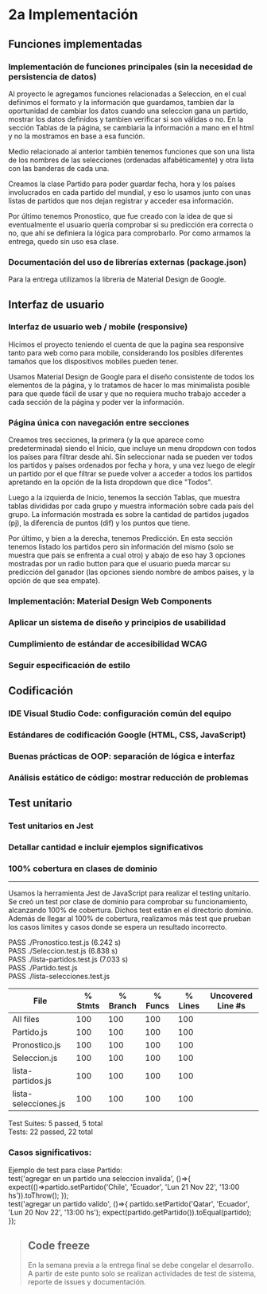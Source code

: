 # 2a Implementación

## Funciones implementadas

### Implementación de funciones principales (sin la necesidad de persistencia de datos)
Al proyecto le agregamos funciones relacionadas a Seleccion, en el cual definimos el formato y la información que guardamos, tambien dar la oportunidad de cambiar los datos cuando una seleccion gana un partido, mostrar los datos definidos y tambien verificar si son válidas o no. En la sección Tablas de la página, se cambiaria la información a mano en el html y no la mostramos en base a esa función.

Medio relacionado al anterior también tenemos funciones que son una lista de los nombres de las selecciones (ordenadas alfabéticamente) y otra lista con las banderas de cada una.

Creamos la clase Partido para poder guardar fecha, hora y los países involucrados en cada partido del mundial, y eso lo usamos junto con unas listas de partidos que nos dejan registrar y acceder esa información.

Por último tenemos Pronostico, que fue creado con la idea de que si eventualmente el usuario quería comprobar si su predicción era correcta o no, que ahí se definiera la lógica para comprobarlo. Por como armamos la entrega, quedo sin uso esa clase.

### Documentación del uso de librerías externas (package.json)
Para la entrega utilizamos la libreria de Material Design de Google.

## Interfaz de usuario

### Interfaz de usuario web / mobile (responsive)
Hicimos el proyecto teniendo el cuenta de que la pagina sea responsive tanto para web como para mobile, considerando los posibles diferentes tamaños que los dispositivos mobiles pueden tener.

Usamos Material Design de Google para el diseño consistente de todos los elementos de la página, y lo tratamos de hacer lo mas minimalista posible para que quede fácil de usar y que no requiera mucho trabajo acceder a cada sección de la página y poder ver la información.

### Página única con navegación entre secciones
Creamos tres secciones, la primera (y la que aparece como predeterminada) siendo el Inicio, que incluye un menu dropdown con todos los países para filtrar desde ahí. Sin seleccionar nada se pueden ver todos los partidos y países ordenados por fecha y hora, y una vez luego de elegir un partido por el que filtrar se puede volver a acceder a todos los partidos apretando en la opción de la lista dropdown que dice "Todos".

Luego a la izquierda de Inicio, tenemos la sección Tablas, que muestra tablas divididas por cada grupo y muestra información sobre cada país del grupo. La información mostrada es sobre la cantidad de partidos jugados (pj), la diferencia de puntos (dif) y los puntos que tiene. 

Por último, y bien a la derecha, tenemos Predicción. En esta sección tenemos listado los partidos pero sin información del mismo (solo se muestra que país se enfrenta a cual otro) y abajo de eso hay 3 opciones mostradas por un radio button para que el usuario pueda marcar su predicción del ganador (las opciones siendo nombre de ambos países, y la opción de que sea empate).


### Implementación: Material Design Web Components

### Aplicar un sistema de diseño y principios de usabilidad

### Cumplimiento de estándar de accesibilidad WCAG

### Seguir especificación de estilo




## Codificación

### IDE Visual Studio Code: configuración común del equipo

### Estándares de codificación Google (HTML, CSS, JavaScript)

### Buenas prácticas de OOP: separación de lógica e interfaz

### Análisis estático de código: mostrar reducción de problemas



## Test unitario

### Test unitarios en Jest 

### Detallar cantidad e incluir ejemplos significativos

### 100% cobertura en clases de dominio   
** **  

Usamos la herramienta Jest de JavaScript para realizar el testing unitario.  
Se creó un test por clase de dominio para comprobar su funcionamiento, alcanzando 100% de cobertura. Dichos test están en el directorio dominio.  
Además de llegar al 100% de cobertura, realizamos más test que prueban los casos límites y casos donde se espera un resultado incorrecto.  

 PASS  ./Pronostico.test.js (6.242 s)  
 PASS  ./Seleccion.test.js (6.838 s)  
 PASS  ./lista-partidos.test.js (7.033 s)  
 PASS  ./Partido.test.js  
 PASS  ./lista-selecciones.test.js  
   

File                  | % Stmts | % Branch | % Funcs | % Lines | Uncovered Line #s 
----------------------|---------|----------|---------|---------|-------------------
All files             |     100 |      100 |     100 |     100 |                   
 Partido.js           |     100 |      100 |     100 |     100 |                   
 Pronostico.js        |     100 |      100 |     100 |     100 |                   
 Seleccion.js         |     100 |      100 |     100 |     100 |                   
 lista-partidos.js    |     100 |      100 |     100 |     100 | 
 lista-selecciones.js |     100 |      100 |     100 |     100 | 


Test Suites: 5 passed, 5 total  
Tests:       22 passed, 22 total  


### Casos significativos:  
Ejemplo de test para clase Partido:  
  test('agregar en un partido una seleccion invalida', ()=>{
    expect(()=>partido.setPartido('Chile', 'Ecuador',
        'Lun 21 Nov 22', '13:00 hs')).toThrow();
  });  
  test('agregar un partido valido', ()=>{
    partido.setPartido('Qatar', 'Ecuador', 'Lun 20 Nov 22', '13:00 hs');
    expect(partido.getPartido()).toEqual(partido);
  });

> ## Code freeze
> En la semana previa a la entrega final se debe congelar el desarrollo.
> A partir de este punto solo se realizan actividades de test de sistema, reporte de issues y documentación.
